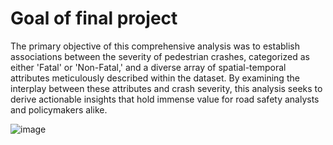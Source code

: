 # Goal of final project
The primary objective of this comprehensive analysis was to establish associations between the severity of pedestrian crashes, categorized as either 'Fatal' or 'Non-Fatal,' and a diverse array of spatial-temporal attributes meticulously described within the dataset. By examining the interplay between these attributes and crash severity, this analysis seeks to derive actionable insights that hold immense value for road safety analysts and policymakers alike.

![image](https://github.com/evethaJ/MSDSDataVisualization/assets/142913889/420b5eee-cf45-4f45-9a96-f81ab82a2f0a)
